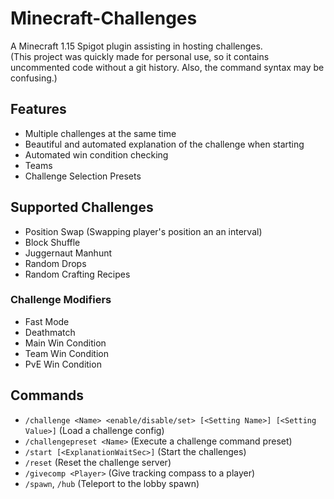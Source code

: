 # Minecraft-Challenges
A Minecraft 1.15 Spigot plugin assisting in hosting challenges.\
(This project was quickly made for personal use, so it contains uncommented code without a git history. Also, the command syntax may be confusing.)

## Features
- Multiple challenges at the same time
- Beautiful and automated explanation of the challenge when starting
- Automated win condition checking
- Teams
- Challenge Selection Presets

## Supported Challenges
- Position Swap (Swapping player's position an an interval)
- Block Shuffle
- Juggernaut Manhunt
- Random Drops
- Random Crafting Recipes

### Challenge Modifiers
- Fast Mode
- Deathmatch
- Main Win Condition
- Team Win Condition
- PvE Win Condition

## Commands
- `/challenge <Name> <enable/disable/set> [<Setting Name>] [<Setting Value>]` (Load a challenge config)
- `/challengepreset <Name>` (Execute a challenge command preset)
- `/start [<ExplanationWaitSec>]` (Start the challenges)
- `/reset` (Reset the challenge server)
- `/givecomp <Player>` (Give tracking compass to a player)
- `/spawn`, `/hub` (Teleport to the lobby spawn)
